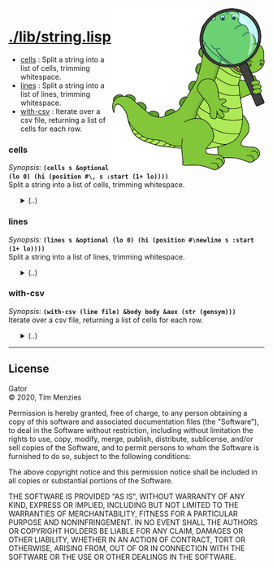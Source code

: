 <a name=top>
<img width=300 align=right src="https://raw.githubusercontent.com/timm/gator/main/docs/img/gator.png">

# [./lib/string.lisp](/src/./lib/string.lisp)
- [cells](#cells) : Split a string into a list of cells, trimming whitespace.
- [lines](#lines) : Split a string into a list of lines, trimming whitespace.
- [with-csv](#with-csv) : Iterate over a csv file, returning a list of cells for each row.

### cells

_Synopsis:_ <b>`(cells s &optional (lo 0) (hi (position #\, s :start (1+ lo))))`</b>  
Split a string into a list of cells, trimming whitespace.

<ul>
<details><summary>(..)</summary>

```lisp
(defun cells (s &optional (lo 0) (hi (position #\, s :start (1+ lo))))
  ""
  (cons (string-trim '(#\  #\tab #\newline) (subseq s lo hi))
        (if hi
            (cells s (1+ hi)))))
```
</details></ul>

### lines

_Synopsis:_ <b>`(lines s &optional (lo 0)
                 (hi (position #\newline s :start (1+ lo))))`</b>  
Split a string into a list of lines, trimming whitespace.

<ul>
<details><summary>(..)</summary>

```lisp
(defun lines (s &optional (lo 0) (hi (position #\newline s :start (1+ lo))))
  ""
  (cons (cells (subseq s lo hi))
        (if hi
            (lines s (1+ hi)))))
```
</details></ul>

### with-csv

_Synopsis:_ <b>`(with-csv (line file) &body body &aux (str (gensym)))`</b>  
Iterate over a csv file, returning a list of cells for each row.

<ul>
<details><summary>(..)</summary>

```lisp
(defmacro with-csv ((line file) &body body &aux (str (gensym)))
  ""
  `(let (,line)
     (with-open-file (,str ,file)
       (while (setf ,line (read-line ,str nil))
        (when (> (length ,line) 0) (setf ,line (cells ,line)) ,@body)))))
```
</details></ul>

<hr>


## License

Gator   
&copy; 2020, Tim Menzies

Permission is hereby granted, free of charge, to any person obtaining
a copy of this software and associated documentation files (the
"Software"), to deal in the Software without restriction, including
without limitation the rights to use, copy, modify, merge, publish,
distribute, sublicense, and/or sell copies of the Software, and to
permit persons to whom the Software is furnished to do so, subject
to the following conditions:

The above copyright notice and this permission notice shall be
included in all copies or substantial portions of the Software.

THE SOFTWARE IS PROVIDED "AS IS", WITHOUT WARRANTY OF ANY KIND,
EXPRESS OR IMPLIED, INCLUDING BUT NOT LIMITED TO THE WARRANTIES OF
MERCHANTABILITY, FITNESS FOR A PARTICULAR PURPOSE AND NONINFRINGEMENT.
IN NO EVENT SHALL THE AUTHORS OR COPYRIGHT HOLDERS BE LIABLE FOR
ANY CLAIM, DAMAGES OR OTHER LIABILITY, WHETHER IN AN ACTION OF
CONTRACT, TORT OR OTHERWISE, ARISING FROM, OUT OF OR IN CONNECTION
WITH THE SOFTWARE OR THE USE OR OTHER DEALINGS IN THE SOFTWARE.
